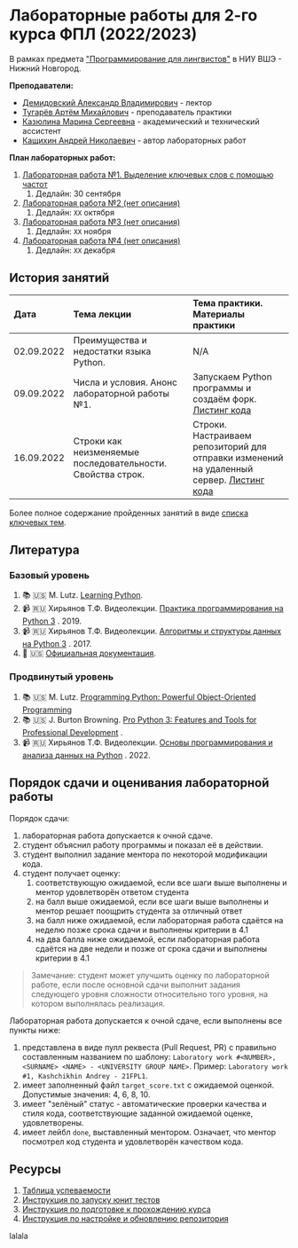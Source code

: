 # Лабораторные работы для 2-го курса ФПЛ (2022/2023)


В рамках предмета
["Программирование для лингвистов"](https://www.hse.ru/edu/courses/749664186)
в НИУ ВШЭ - Нижний Новгород.

**Преподаватели:**

* [Демидовский Александр Владимирович](https://www.hse.ru/staff/demidovs) - лектор
* [Тугарёв Артём Михайлович](https://github.com/artyomtugaryov) - преподаватель практики
* [Казюлина Марина Сергеевна](https://github.com/marina-kaz) - академический и технический ассистент
* [Кащихин Андрей Николаевич](https://github.com/WhiteJaeger) - автор лабораторных работ

**План лабораторных работ:**

1. [Лабораторная работа №1. Выделение ключевых слов с помощью частот](./lab_1_keywords_tfidf/README.md)
    1. Дедлайн: 30 сентября
2. [Лабораторная работа №2 (нет описания)](./README.md)
    1. Дедлайн: `XX` октября
3. [Лабораторная работа №3 (нет описания)](./README.md)
    1. Дедлайн: `XX` ноября
4. [Лабораторная работа №4 (нет описания)](./README.md)
    1. Дедлайн: `XX` декабря

## История занятий

| Дата       | Тема лекции                                                 | Тема практики. Материалы практики                                                                                            |
|:-----------|:------------------------------------------------------------|:-----------------------------------------------------------------------------------------------------------------------------|
| 02.09.2022 | Преимущества и недостатки языка Python.                     | N/A                                                                                                                          |
| 09.09.2022 | Числа и условия. Анонс лабораторной работы №1.              | Запускаем Python программы и создаём форк. [Листинг кода](./seminars/practice_1_intro.py)                                    |
| 16.09.2022 | Строки как неизменяемые последовательности. Свойства строк. | Строки. Настраиваем репозиторий для отправки изменений на удаленный сервер. [Листинг кода](./seminars/practice_2_strings.py) |

Более полное содержание пройденных занятий в виде 
[списка ключевых тем](./docs/public/lectures_content_ru.md).

## Литература

### Базовый уровень

1. :books: :us: M. Lutz.
   [Learning Python](https://www.amazon.com/Learning-Python-5th-Mark-Lutz/dp/1449355730).
2. :video_camera: :ru: Хирьянов Т.Ф. Видеолекции.
   [Практика программирования на Python 3](https://www.youtube.com/watch?v=fgf57Sa5A-A&list=PLRDzFCPr95fLuusPXwvOPgXzBL3ZTzybY)
   . 2019.
3. :video_camera: :ru: Хирьянов Т.Ф. Видеолекции.
   [Алгоритмы и структуры данных на Python 3](https://www.youtube.com/watch?v=KdZ4HF1SrFs&list=PLRDzFCPr95fK7tr47883DFUbm4GeOjjc0)
   . 2017.
5. :bookmark: :us: [Официальная документация](https://docs.python.org/3/).

### Продвинутый уровень

1. :books: :us: M. Lutz.
   [Programming Python: Powerful Object-Oriented Programming](https://www.amazon.com/Programming-Python-Powerful-Object-Oriented/dp/0596158106)
2. :books: :us: J. Burton Browning.
   [Pro Python 3: Features and Tools for Professional Development](https://www.amazon.com/Pro-Python-Features-Professional-Development/dp/1484243846)
   . 
3. :video_camera: :ru: Хирьянов Т.Ф. Видеолекции.
   [Основы программирования и анализа данных на Python](https://teach-in.ru/course/python-programming-and-data-analysis-basics)
   . 2022.

## Порядок сдачи и оценивания лабораторной работы

Порядок сдачи:

1. лабораторная работа допускается к очной сдаче.
2. студент объяснил работу программы и показал её в действии.
3. студент выполнил задание ментора по некоторой модификации кода.
4. студент получает оценку:
    1. соответствующую ожидаемой, если все шаги выше выполнены и ментор удовлетворён ответом студента
    2. на балл выше ожидаемой, если все шаги выше выполнены и ментор решает поощрить студента за отличный ответ
    3. на балл ниже ожидаемой, если лабораторная работа сдаётся на неделю позже срока сдачи и выполнены критерии в 4.1
    4. на два балла ниже ожидаемой, если лабораторная работа сдаётся на две недели и позже от срока сдачи и выполнены
       критерии в 4.1

> Замечание: студент может улучшить оценку по лабораторной работе, если после основной сдачи выполнит
> задания следующего уровня сложности
> относительно того уровня, на котором выполнялась реализация.

Лабораторная работа допускается к очной сдаче, если выполнены все пункты ниже:

1. представлена в виде пулл реквеста (Pull Request, PR) с правильно составленным названием по шаблону:
   `Laboratory work #<NUMBER>, <SURNAME> <NAME> - <UNIVERSITY GROUP NAME>`.
   Пример: `Laboratory work #1, Kashchikhin Andrey - 21FPL1`.
2. имеет заполненный файл `target_score.txt` с ожидаемой оценкой. Допустимые значения: 4, 6, 8, 10.
3. имеет "зелёный" статус - автоматические проверки качества и стиля кода, соответствующие заданной ожидаемой оценке,
   удовлетворены.
4. имеет лейбл `done`, выставленный ментором. Означает, что ментор посмотрел код студента и удовлетворён качеством кода.

## Ресурсы

1. [Таблица успеваемости](https://docs.google.com/spreadsheets/d/1MEH1VMmOeVBs1n88x_j_U_jat6JYkDNNKN6v0RJYFyA/edit?usp=sharing)
2. [Инструкция по запуску юнит тестов](./docs/public/tests.md)
3. [Инструкция по подготовке к прохождению курса](./docs/public/starting_guide_ru.md)
4. [Инструкция по настройке и обновлению репозитория](./docs/public/repository_ru.md)

lalala
